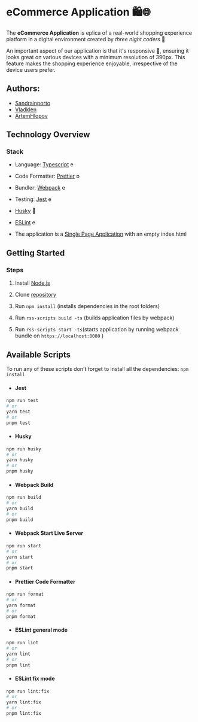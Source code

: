 
# eCommerce Application 🛍️🌐

The **eCommerce Application** is eplica of a real-world shopping experience platform in a digital environment created by *three night coders* 🌃

An important aspect of our application is that it's responsive 📲, ensuring it looks great on various devices with a minimum resolution of 390px. This feature makes the shopping experience enjoyable, irrespective of the device users prefer.

## Authors: 

- [Sandrainporto](https://github.com/Sandrainporto)
- [Vladklen](https://github.com/vladklen)
- [ArtemHlopov](https://github.com/ArtemHlopov)


## Technology Overview

### Stack

- Language: [Typescript](https://www.typescriptlang.org/)  <img width="14" height="14" src="https://img.icons8.com/external-tal-revivo-shadow-tal-revivo/24/external-typescript-an-open-source-programming-language-developed-and-maintained-by-microsoft-logo-shadow-tal-revivo.png" alt="external-typescript-an-open-source-programming-language-developed-and-maintained-by-microsoft-logo-shadow-tal-revivo"/>

- Code Formatter: [Prettier](https://prettier.io/) <img width="14" height="14" src="https://img.icons8.com/fluency/48/p.png" alt="p"/>
- Bundler: [Webpack](https://webpack.js.org/)  <img width="14" height="14" src="https://img.icons8.com/external-tal-revivo-color-tal-revivo/24/external-webpack-a-module-bundler-its-main-purpose-is-to-bundle-javascript-files-for-usage-in-a-browser-logo-color-tal-revivo.png" alt="external-webpack-a-module-bundler-its-main-purpose-is-to-bundle-javascript-files-for-usage-in-a-browser-logo-color-tal-revivo"/>
- Testing: [Jest](https://webpack.js.org/)  <img width="14" height="14" src="https://img.icons8.com/external-tal-revivo-shadow-tal-revivo/24/external-jest-can-collect-code-coverage-information-from-entire-projects-logo-shadow-tal-revivo.png" alt="external-jest-can-collect-code-coverage-information-from-entire-projects-logo-shadow-tal-revivo"/>

- [Husky](https://typicode.github.io/husky/) 🐶 

- [ESLint](https://eslint.org/)   <img width="14" height="14" src="https://img.icons8.com/external-tal-revivo-shadow-tal-revivo/24/external-eslint-pluggable-and-configurable-linter-tool-for-identifying-and-reporting-on-patterns-in-javascript-logo-shadow-tal-revivo.png" alt="external-eslint-pluggable-and-configurable-linter-tool-for-identifying-and-reporting-on-patterns-in-javascript-logo-shadow-tal-revivo"/>
- The application is a [Single Page Application](https://developer.mozilla.org/en-US/docs/Glossary/SPA) with an empty index.html



## Getting Started

### Steps

1. Install [Node.js](https://nodejs.org/ru)   

2. Clone [repository](https://github.com/Sandrainporto/eCommerce-Application.git)
3. Run `npm install` (installs dependencies in the root folders)
4. Run `rss-scripts build -ts` (builds application files by webpack)
5. Run `rss-scripts start -ts`(starts application by running webpack bundle on `https://localhost:8080` )



## Available Scripts

To run any of these scripts don't forget to install all the dependencies:
 `npm install` 

- #### Jest

```bash
npm run test
# or
yarn test
# or
pnpm test
```
- #### Husky

```bash
npm run husky
# or
yarn husky
# or
pnpm husky
```

- #### Webpack Build

```bash
npm run build
# or
yarn build
# or
pnpm build
```
- #### Webpack Start Live Server

```bash
npm run start
# or
yarn start
# or
pnpm start
```

- #### Prettier Code Formatter

```bash
npm run format
# or
yarn format
# or
pnpm format
```

- #### ESLint general mode

```bash
npm run lint
# or
yarn lint
# or
pnpm lint
```

- #### ESLint fix mode

```bash
npm run lint:fix
# or
yarn lint:fix
# or
pnpm lint:fix
```

